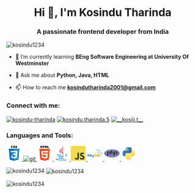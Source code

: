 <h1 align="center">Hi 👋, I'm Kosindu Tharinda</h1>
<h3 align="center">A passionate frontend developer from India</h3>

<p align="left"> <img src="https://komarev.com/ghpvc/?username=kosindu1234&label=Profile%20views&color=0e75b6&style=flat" alt="kosindu1234" /> </p>

- 🌱 I’m currently learning **BEng Software Engineering at University Of Westminster**

- 💬 Ask me about **Python, Java, HTML**

- 📫 How to reach me **kosindutharinda2001@gmail.com**

<h3 align="left">Connect with me:</h3>
<p align="left">
<a href="https://linkedin.com/in/kosindu-tharinda" target="blank"><img align="center" src="https://raw.githubusercontent.com/rahuldkjain/github-profile-readme-generator/master/src/images/icons/Social/linked-in-alt.svg" alt="kosindu-tharinda" height="30" width="40" /></a>
<a href="https://fb.com/kosindu.tharinda.5" target="blank"><img align="center" src="https://raw.githubusercontent.com/rahuldkjain/github-profile-readme-generator/master/src/images/icons/Social/facebook.svg" alt="kosindu.tharinda.5" height="30" width="40" /></a>
<a href="https://instagram.com/__kosiii.t__" target="blank"><img align="center" src="https://raw.githubusercontent.com/rahuldkjain/github-profile-readme-generator/master/src/images/icons/Social/instagram.svg" alt="__kosiii.t__" height="30" width="40" /></a>
</p>

<h3 align="left">Languages and Tools:</h3>
<p align="left"> <a href="https://www.w3schools.com/css/" target="_blank" rel="noreferrer"> <img src="https://raw.githubusercontent.com/devicons/devicon/master/icons/css3/css3-original-wordmark.svg" alt="css3" width="40" height="40"/> </a> <a href="https://git-scm.com/" target="_blank" rel="noreferrer"> <img src="https://www.vectorlogo.zone/logos/git-scm/git-scm-icon.svg" alt="git" width="40" height="40"/> </a> <a href="https://www.w3.org/html/" target="_blank" rel="noreferrer"> <img src="https://raw.githubusercontent.com/devicons/devicon/master/icons/html5/html5-original-wordmark.svg" alt="html5" width="40" height="40"/> </a> <a href="https://www.java.com" target="_blank" rel="noreferrer"> <img src="https://raw.githubusercontent.com/devicons/devicon/master/icons/java/java-original.svg" alt="java" width="40" height="40"/> </a> <a href="https://developer.mozilla.org/en-US/docs/Web/JavaScript" target="_blank" rel="noreferrer"> <img src="https://raw.githubusercontent.com/devicons/devicon/master/icons/javascript/javascript-original.svg" alt="javascript" width="40" height="40"/> </a> <a href="https://www.mysql.com/" target="_blank" rel="noreferrer"> <img src="https://raw.githubusercontent.com/devicons/devicon/master/icons/mysql/mysql-original-wordmark.svg" alt="mysql" width="40" height="40"/> </a> <a href="https://www.php.net" target="_blank" rel="noreferrer"> <img src="https://raw.githubusercontent.com/devicons/devicon/master/icons/php/php-original.svg" alt="php" width="40" height="40"/> </a> <a href="https://www.python.org" target="_blank" rel="noreferrer"> <img src="https://raw.githubusercontent.com/devicons/devicon/master/icons/python/python-original.svg" alt="python" width="40" height="40"/> </a> </p>

<p><img align="left" src="https://github-readme-stats.vercel.app/api/top-langs?username=kosindu1234&show_icons=true&locale=en&layout=compact" alt="kosindu1234" /></p>

<p>&nbsp;<img align="center" src="https://github-readme-stats.vercel.app/api?username=kosindu1234&show_icons=true&locale=en" alt="kosindu1234" /></p>

<p><img align="center" src="https://github-readme-streak-stats.herokuapp.com/?user=kosindu1234&" alt="kosindu1234" /></p>

